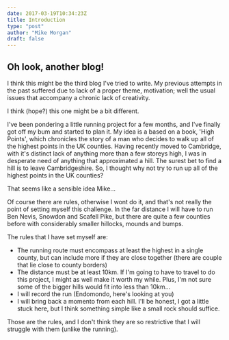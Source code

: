 ```yaml
---
date: 2017-03-19T10:34:23Z
title: Introduction
type: "post"
author: "Mike Morgan"
draft: false
---
```


## Oh look, another blog!

I think this might be the third blog I've tried to write.  My previous attempts in the past suffered due to lack of a proper theme, motivation; well the usual issues that accompany a chronic lack of creativity.

I think (hope?) this one might be a bit different.

I've been pondering a little running project for a few months, and I've finally got off my bum and started to plan it.  My idea is a based on a book, 'High Points', which chronicles the story of a man who decides to walk up all of the highest points in the UK counties.  Having recently moved to Cambridge, with it's distinct lack of anything more than a few storeys high, I was in desperate need of anything that approximated a hill.  The surest bet to find a hill is to leave Cambridgeshire.  So, I thought why not try to run up all of the highest points in the UK counties?

That seems like a sensible idea Mike...

Of course there are rules, otherwise I wont do it, and that's not really the point of setting myself this challenge.  In the far distance I will have to run Ben Nevis, Snowdon and Scafell Pike, but there are quite a few counties before with considerably smaller hillocks, mounds and bumps.

The rules that I have set myself are:
* The running route must encompass at least the highest in a single county, but can include more if they are close together (there are couple that lie close to county borders)
* The distance must be at least 10km.  If I'm going to have to travel to do this project, I might as well make it worth my while.  Plus, I'm not sure some of the bigger hills would fit into less than 10km...
* I will record the run (Endomondo, here's looking at you)
* I will bring back a momento from each hill.  I'll be honest, I got a little stuck here, but I think something simple like a small rock should suffice.

Those are the rules, and I don't think they are so restrictive that I will struggle with them (unlike the running).
